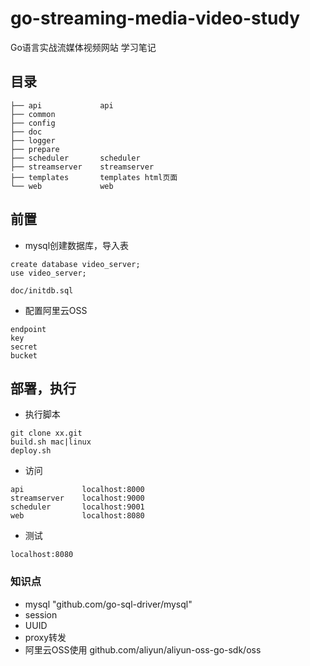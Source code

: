# go-streaming-media-video-study
Go语言实战流媒体视频网站 学习笔记
## 目录
```
├── api             api
├── common
├── config
├── doc
├── logger
├── prepare 
├── scheduler       scheduler
├── streamserver    streamserver
├── templates       templates html页面
└── web             web
```

## 前置
- mysql创建数据库，导入表
```
create database video_server;
use video_server;
```
```
doc/initdb.sql
```
- 配置阿里云OSS
```
endpoint
key
secret
bucket
```
## 部署，执行
- 执行脚本
```
git clone xx.git
build.sh mac|linux
deploy.sh
```
- 访问
```
api             localhost:8000
streamserver    localhost:9000
scheduler       localhost:9001
web             localhost:8080
```
- 测试
```
localhost:8080
```
### 知识点
- mysql "github.com/go-sql-driver/mysql"
- session
- UUID 
- proxy转发
- 阿里云OSS使用 github.com/aliyun/aliyun-oss-go-sdk/oss